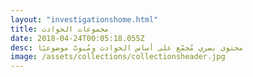 ```yaml
---
layout: "investigationshome.html"
title: مجموعات الحوادث
date: 2018-04-24T00:05:18.055Z
desc: محتوى بصري مُجمّع على أساس الحوادث ومُبوبّ موضوعيًا
image: /assets/collections/collectionsheader.jpg
---
```


